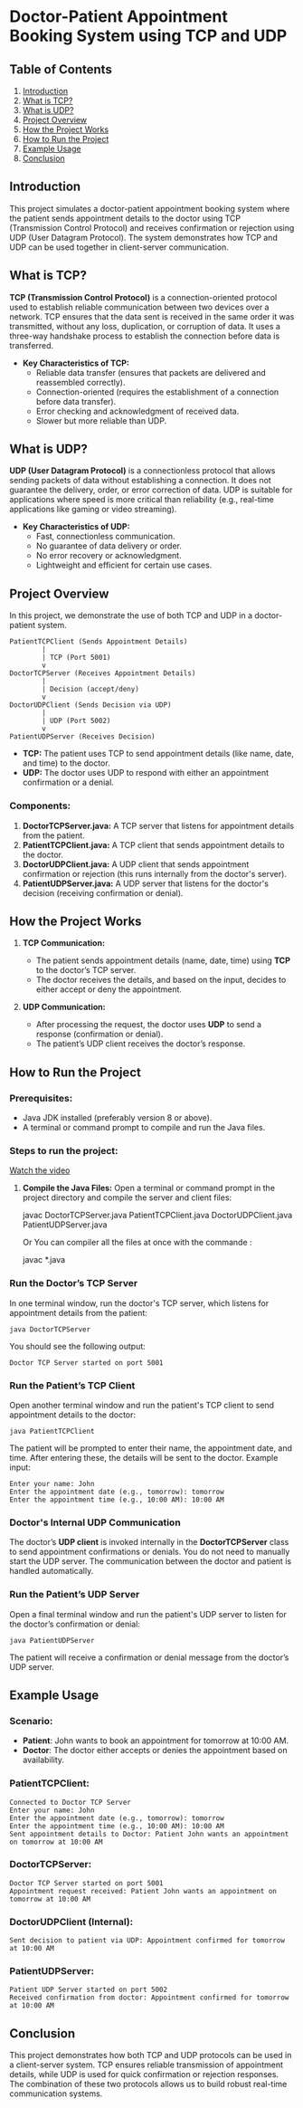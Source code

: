 # Doctor-Patient Appointment Booking System using TCP and UDP

## Table of Contents

1. [Introduction](#introduction)
2. [What is TCP?](#what-is-tcp)
3. [What is UDP?](#what-is-udp)
4. [Project Overview](#project-overview)
5. [How the Project Works](#how-the-project-works)
6. [How to Run the Project](#how-to-run-the-project)
7. [Example Usage](#example-usage)
8. [Conclusion](#conclusion)

## Introduction

This project simulates a doctor-patient appointment booking system where the patient sends appointment details to the doctor using TCP (Transmission Control Protocol) and receives confirmation or rejection using UDP (User Datagram Protocol). The system demonstrates how TCP and UDP can be used together in client-server communication.

## What is TCP?

**TCP (Transmission Control Protocol)** is a connection-oriented protocol used to establish reliable communication between two devices over a network. TCP ensures that the data sent is received in the same order it was transmitted, without any loss, duplication, or corruption of data. It uses a three-way handshake process to establish the connection before data is transferred.

- **Key Characteristics of TCP:**
  - Reliable data transfer (ensures that packets are delivered and reassembled correctly).
  - Connection-oriented (requires the establishment of a connection before data transfer).
  - Error checking and acknowledgment of received data.
  - Slower but more reliable than UDP.

## What is UDP?

**UDP (User Datagram Protocol)** is a connectionless protocol that allows sending packets of data without establishing a connection. It does not guarantee the delivery, order, or error correction of data. UDP is suitable for applications where speed is more critical than reliability (e.g., real-time applications like gaming or video streaming).

- **Key Characteristics of UDP:**
  - Fast, connectionless communication.
  - No guarantee of data delivery or order.
  - No error recovery or acknowledgment.
  - Lightweight and efficient for certain use cases.

## Project Overview

In this project, we demonstrate the use of both TCP and UDP in a doctor-patient system.

    PatientTCPClient (Sends Appointment Details)
            |
            | TCP (Port 5001)
            v
    DoctorTCPServer (Receives Appointment Details)
            |
            | Decision (accept/deny)
            v
    DoctorUDPClient (Sends Decision via UDP)
            |
            | UDP (Port 5002)
            v
    PatientUDPServer (Receives Decision)

- **TCP:** The patient uses TCP to send appointment details (like name, date, and time) to the doctor.
- **UDP:** The doctor uses UDP to respond with either an appointment confirmation or a denial.

### Components:

1. **DoctorTCPServer.java:** A TCP server that listens for appointment details from the patient.
2. **PatientTCPClient.java:** A TCP client that sends appointment details to the doctor.
3. **DoctorUDPClient.java:** A UDP client that sends appointment confirmation or rejection (this runs internally from the doctor's server).
4. **PatientUDPServer.java:** A UDP server that listens for the doctor's decision (receiving confirmation or denial).

## How the Project Works

1. **TCP Communication:**

   - The patient sends appointment details (name, date, time) using **TCP** to the doctor’s TCP server.
   - The doctor receives the details, and based on the input, decides to either accept or deny the appointment.

2. **UDP Communication:**
   - After processing the request, the doctor uses **UDP** to send a response (confirmation or denial).
   - The patient’s UDP client receives the doctor’s response.

## How to Run the Project

### Prerequisites:

- Java JDK installed (preferably version 8 or above).
- A terminal or command prompt to compile and run the Java files.

### Steps to run the project:

[Watch the video](./demo_artefact.mp4)

1. **Compile the Java Files:**
   Open a terminal or command prompt in the project directory and compile the server and client files:

   javac DoctorTCPServer.java PatientTCPClient.java DoctorUDPClient.java PatientUDPServer.java

   Or You can compiler all the files at once with the commande :

   javac \*.java

### Run the Doctor’s TCP Server

In one terminal window, run the doctor's TCP server, which listens for appointment details from the patient:

    java DoctorTCPServer

You should see the following output:

    Doctor TCP Server started on port 5001

### Run the Patient’s TCP Client

Open another terminal window and run the patient's TCP client to send appointment details to the doctor:

    java PatientTCPClient

The patient will be prompted to enter their name, the appointment date, and time. After entering these, the details will be sent to the doctor. Example input:

    Enter your name: John
    Enter the appointment date (e.g., tomorrow): tomorrow
    Enter the appointment time (e.g., 10:00 AM): 10:00 AM

### Doctor's Internal UDP Communication

The doctor’s **UDP client** is invoked internally in the **DoctorTCPServer** class to send appointment confirmations or denials. You do not need to manually start the UDP server. The communication between the doctor and patient is handled automatically.

### Run the Patient’s UDP Server

Open a final terminal window and run the patient's UDP server to listen for the doctor’s confirmation or denial:

    java PatientUDPServer

The patient will receive a confirmation or denial message from the doctor’s UDP server.

## Example Usage

### Scenario:

- **Patient**: John wants to book an appointment for tomorrow at 10:00 AM.
- **Doctor**: The doctor either accepts or denies the appointment based on availability.

### PatientTCPClient:

    Connected to Doctor TCP Server
    Enter your name: John
    Enter the appointment date (e.g., tomorrow): tomorrow
    Enter the appointment time (e.g., 10:00 AM): 10:00 AM
    Sent appointment details to Doctor: Patient John wants an appointment on tomorrow at 10:00 AM

### DoctorTCPServer:

    Doctor TCP Server started on port 5001
    Appointment request received: Patient John wants an appointment on tomorrow at 10:00 AM

### DoctorUDPClient (Internal):

    Sent decision to patient via UDP: Appointment confirmed for tomorrow at 10:00 AM

### PatientUDPServer:

    Patient UDP Server started on port 5002
    Received confirmation from doctor: Appointment confirmed for tomorrow at 10:00 AM

## Conclusion

This project demonstrates how both TCP and UDP protocols can be used in a client-server system. TCP ensures reliable transmission of appointment details, while UDP is used for quick confirmation or rejection responses. The combination of these two protocols allows us to build robust real-time communication systems.
